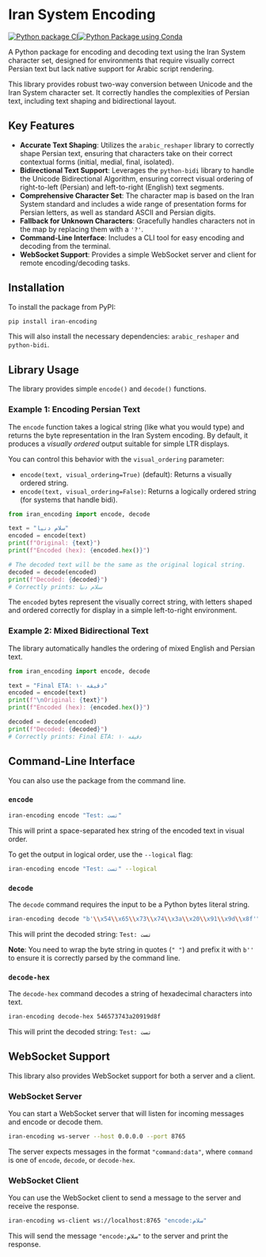 # Iran System Encoding

[![Python package CI](https://github.com/movtigroup/Iran-System-encoding/actions/workflows/ci.yml/badge.svg?branch=main)](https://github.com/movtigroup/Iran-System-encoding/actions/workflows/ci.yml)[![Python Package using Conda](https://github.com/movtigroup/Iran-System-encoding/actions/workflows/python-package-conda.yml/badge.svg)](https://github.com/movtigroup/Iran-System-encoding/actions/workflows/python-package-conda.yml)

A Python package for encoding and decoding text using the Iran System character set, designed for environments that require visually correct Persian text but lack native support for Arabic script rendering.

This library provides robust two-way conversion between Unicode and the Iran System character set. It correctly handles the complexities of Persian text, including text shaping and bidirectional layout.

## Key Features

- **Accurate Text Shaping**: Utilizes the `arabic_reshaper` library to correctly shape Persian text, ensuring that characters take on their correct contextual forms (initial, medial, final, isolated).
- **Bidirectional Text Support**: Leverages the `python-bidi` library to handle the Unicode Bidirectional Algorithm, ensuring correct visual ordering of right-to-left (Persian) and left-to-right (English) text segments.
- **Comprehensive Character Set**: The character map is based on the Iran System standard and includes a wide range of presentation forms for Persian letters, as well as standard ASCII and Persian digits.
- **Fallback for Unknown Characters**: Gracefully handles characters not in the map by replacing them with a `'?'`.
- **Command-Line Interface**: Includes a CLI tool for easy encoding and decoding from the terminal.
- **WebSocket Support**: Provides a simple WebSocket server and client for remote encoding/decoding tasks.

## Installation

To install the package from PyPI:

```bash
pip install iran-encoding
```

This will also install the necessary dependencies: `arabic_reshaper` and `python-bidi`.

## Library Usage

The library provides simple `encode()` and `decode()` functions.

### Example 1: Encoding Persian Text

The `encode` function takes a logical string (like what you would type) and returns the byte representation in the Iran System encoding. By default, it produces a *visually ordered* output suitable for simple LTR displays.

You can control this behavior with the `visual_ordering` parameter:
- `encode(text, visual_ordering=True)` (default): Returns a visually ordered string.
- `encode(text, visual_ordering=False)`: Returns a logically ordered string (for systems that handle bidi).

```python
from iran_encoding import encode, decode

text = "سلام دنیا"
encoded = encode(text)
print(f"Original: {text}")
print(f"Encoded (hex): {encoded.hex()}")

# The decoded text will be the same as the original logical string.
decoded = decode(encoded)
print(f"Decoded: {decoded}")
# Correctly prints: سلام دنیا
```
The `encoded` bytes represent the visually correct string, with letters shaped and ordered correctly for display in a simple left-to-right environment.

### Example 2: Mixed Bidirectional Text

The library automatically handles the ordering of mixed English and Persian text.

```python
from iran_encoding import encode, decode

text = "Final ETA: ۱۰ دقیقه"
encoded = encode(text)
print(f"\nOriginal: {text}")
print(f"Encoded (hex): {encoded.hex()}")

decoded = decode(encoded)
print(f"Decoded: {decoded}")
# Correctly prints: Final ETA: ۱۰ دقیقه
```

## Command-Line Interface

You can also use the package from the command line.

### `encode`

```bash
iran-encoding encode "Test: تست"
```
This will print a space-separated hex string of the encoded text in visual order.

To get the output in logical order, use the `--logical` flag:
```bash
iran-encoding encode "Test: تست" --logical
```

### `decode`

The `decode` command requires the input to be a Python bytes literal string.

```bash
iran-encoding decode "b'\\x54\\x65\\x73\\x74\\x3a\\x20\\x91\\x9d\\x8f'"
```
This will print the decoded string: `Test: تست`

**Note**: You need to wrap the byte string in quotes (`" "`) and prefix it with `b''` to ensure it is correctly parsed by the command line.

### `decode-hex`

The `decode-hex` command decodes a string of hexadecimal characters into text.

```bash
iran-encoding decode-hex 546573743a20919d8f
```
This will print the decoded string: `Test: تست`

## WebSocket Support

This library also provides WebSocket support for both a server and a client.

### WebSocket Server

You can start a WebSocket server that will listen for incoming messages and encode or decode them.

```bash
iran-encoding ws-server --host 0.0.0.0 --port 8765
```

The server expects messages in the format `"command:data"`, where `command` is one of `encode`, `decode`, or `decode-hex`.

### WebSocket Client

You can use the WebSocket client to send a message to the server and receive the response.

```bash
iran-encoding ws-client ws://localhost:8765 "encode:سلام"
```
This will send the message `"encode:سلام"` to the server and print the response.
